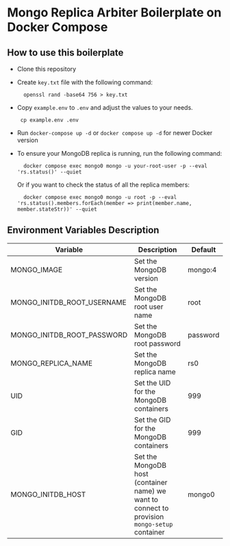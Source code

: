 # Mongo Replica Arbiter Boilerplate on Docker Compose


## How to use this boilerplate

- Clone this repository
- Create `key.txt` file with the following command:
        
        openssl rand -base64 756 > key.txt

-  Copy `example.env` to `.env` and adjust the values to your needs.

        cp example.env .env
- Run `docker-compose up -d` or `docker compose up -d` for newer Docker version 
- To ensure your MongoDB replica is running, run the following command:
        
        docker compose exec mongo0 mongo -u your-root-user -p --eval 'rs.status()' --quiet
    Or if you want to check the status of all the replica members:

        docker compose exec mongo0 mongo -u root -p --eval 'rs.status().members.forEach(member => print(member.name, member.stateStr))' --quiet

   



## Environment Variables Description
| Variable | Description | Default |
| --- | --- | --- |
| MONGO_IMAGE | Set the MongoDB version | mongo:4 |
| MONGO_INITDB_ROOT_USERNAME | Set the MongoDB root user name | root |
| MONGO_INITDB_ROOT_PASSWORD | Set the MongoDB root password | password |
| MONGO_REPLICA_NAME | Set the MongoDB replica name | rs0 |
| UID | Set the UID for the MongoDB containers | 999 |
| GID | Set the GID for the MongoDB containers | 999 |
| MONGO_INITDB_HOST | Set the MongoDB host (container name) we want to connect to provision `mongo-setup` container | mongo0 |



